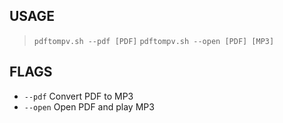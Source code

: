 ## USAGE
> `pdftompv.sh --pdf [PDF]`
> `pdftompv.sh --open [PDF] [MP3]`

## FLAGS
*  `--pdf`   Convert PDF to MP3
*  `--open`  Open PDF and play MP3
